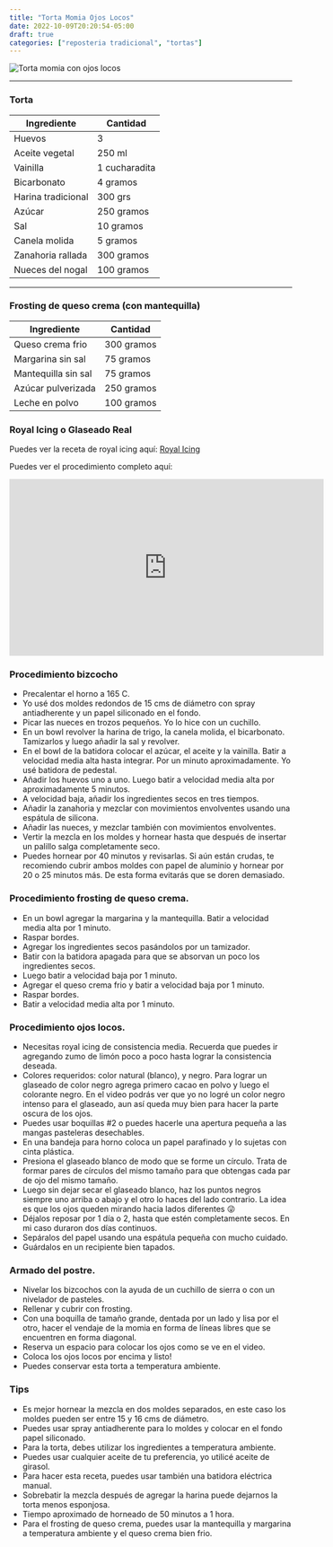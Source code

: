 ```yaml
---
title: "Torta Momia Ojos Locos"
date: 2022-10-09T20:20:54-05:00
draft: true
categories: ["reposteria tradicional", "tortas"]
---
```

![Torta momia con ojos locos](../../images/torta_momia_ojos_locos.jpg)
___
### Torta

| Ingrediente | Cantidad |
| ----------- | ----------- |
| Huevos | 3 |
| Aceite vegetal | 250 ml |
| Vainilla | 1 cucharadita|
| Bicarbonato | 4 gramos |
| Harina tradicional| 300 grs |
| Azúcar | 250 gramos |
| Sal | 10 gramos |
| Canela molida | 5 gramos |
| Zanahoria rallada | 300 gramos |
| Nueces del nogal | 100 gramos |
___

### Frosting de queso crema (con mantequilla)

| Ingrediente | Cantidad |
| ----------- | ----------- |
| Queso crema frio | 300 gramos|
| Margarina sin sal | 75 gramos |
| Mantequilla sin sal | 75 gramos |
| Azúcar pulverizada | 250 gramos |
| Leche en polvo | 100 gramos |

### Royal Icing o Glaseado Real

Puedes ver la receta de royal icing aquí: [Royal Icing](../glaseado_real)

Puedes ver el procedimiento completo aquí: 

<iframe width="560" height="315" src="https://www.youtube.com/embed/XGa0wmNmC0w" title="YouTube video player" frameborder="0" allow="accelerometer; autoplay; clipboard-write; encrypted-media; gyroscope; picture-in-picture" allowfullscreen></iframe>

### Procedimiento bizcocho
- Precalentar el horno a 165 C.
- Yo usé dos moldes redondos de 15 cms de diámetro con spray antiadherente y un papel siliconado en el fondo.
- Picar las nueces en trozos pequeños. Yo lo hice con un cuchillo.
- En un bowl revolver la harina de trigo, la canela molida, el bicarbonato. Tamizarlos y luego añadir la sal y revolver.
- En el bowl de la batidora colocar el azúcar, el aceite y la vainilla. Batir a velocidad media alta hasta integrar. Por un minuto aproximadamente. Yo usé batidora de pedestal. 
- Añadir los huevos uno a uno. Luego batir a velocidad media alta por aproximadamente 5 minutos.
- A velocidad baja, añadir los ingredientes secos en tres tiempos.
- Añadir la zanahoria y mezclar con movimientos envolventes usando una espátula de silicona.
- Añadir las nueces, y mezclar también con movimientos envolventes.
- Vertir la mezcla en los moldes y hornear hasta que después de insertar un palillo salga completamente seco.
- Puedes hornear por 40 minutos y revisarlas. Si aún están crudas, te recomiendo cubrir ambos moldes con papel de aluminio y hornear por 20 o 25 minutos más. De esta forma evitarás que se doren demasiado.

### Procedimiento frosting de queso crema.
- En un bowl agregar la margarina y la mantequilla. Batir a velocidad media alta por 1 minuto.
- Raspar bordes.
- Agregar los ingredientes secos pasándolos por un tamizador.
- Batir con la batidora apagada para que se absorvan un poco los ingredientes secos.
- Luego batir a velocidad baja por 1 minuto.
- Agregar el queso crema frio y batir a velocidad baja por 1 minuto.
- Raspar bordes.
- Batir a velocidad media alta por 1 minuto.

### Procedimiento ojos locos.
- Necesitas royal icing de consistencia media. Recuerda que puedes ir agregando zumo de limón poco a poco hasta lograr la consistencia deseada.
- Colores requeridos: color natural (blanco), y negro. Para lograr un glaseado de color negro agrega primero cacao en polvo y luego el colorante negro. En el video podrás ver que yo no logré un color negro intenso para el glaseado, aun así queda muy bien para hacer la parte oscura de los ojos.
- Puedes usar boquillas #2 o puedes hacerle una apertura pequeña a las mangas pasteleras desechables.
- En una bandeja para horno coloca un papel parafinado y lo sujetas con cinta plástica.
- Presiona el glaseado blanco de modo que se forme un círculo. Trata de formar pares de círculos del mismo tamaño para que obtengas cada par de ojo del mismo tamaño.
- Luego sin dejar secar el glaseado blanco, haz los puntos negros siempre uno arriba o abajo y el otro lo haces del lado contrario. La idea es que los ojos queden mirando hacia lados diferentes 😜
- Déjalos reposar por 1 día o 2, hasta que estén completamente secos. En mi caso duraron dos días continuos.
- Sepáralos del papel usando una espátula pequeña con mucho cuidado.
- Guárdalos en un recipiente bien tapados.

### Armado del postre.
- Nivelar los bizcochos con la ayuda de un cuchillo de sierra o con un nivelador de pasteles.
- Rellenar y cubrir con frosting.
- Con una boquilla de tamaño grande, dentada por un lado y lisa por el otro, hacer el vendaje de la momia en forma de líneas libres que se encuentren en forma diagonal.
- Reserva un espacio para colocar los ojos como se ve en el video.
- Coloca los ojos locos por encima y listo!
- Puedes conservar esta torta a temperatura ambiente.

### Tips
- Es mejor hornear la mezcla en dos moldes separados, en este caso los moldes pueden ser entre 15 y 16 cms de diámetro.
- Puedes usar spray antiadherente para lo moldes y colocar en el fondo papel siliconado.
- Para la torta, debes utilizar los ingredientes a temperatura ambiente.
- Puedes usar cualquier aceite de tu preferencia, yo utilicé aceite de girasol.
- Para hacer esta receta, puedes usar también una batidora eléctrica manual.
- Sobrebatir la mezcla después de agregar la harina puede dejarnos la torta menos esponjosa. 
- Tiempo aproximado de horneado de 50 minutos a 1 hora.
- Para el frosting de queso crema, puedes usar la mantequilla y margarina a temperatura ambiente y el queso crema bien frio.
